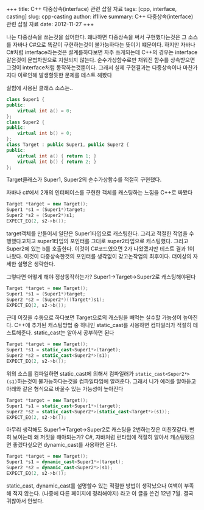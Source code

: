 +++
title: C++ 다중상속(interface) 관련 삽질 자료
tags: [cpp, interface, casting]
slug: cpp-casting
author: if1live
summary: C++ 다중상속(interface) 관련 삽질 자료
date: 2012-11-27
+++

나는 다중상속을 쓰는것을 싫어한다. 왜냐하면 다중상속을 써서 구현했다는것은 그 소스를 자바나 C#으로 똑같이 구현하는것이 불가능하다는 뜻이기 떄문이다. 
하지만 자바나 C#처럼 interface라는것은 설계를하다보면 자주 쓰게되는데 C++의 경우는 interface같은것이 문법차원으로 지원되지 않는다. 순수가상함수로만 채워진 함수를 상속받으면 그것이 interface처럼 동작하는것뿐이다. 그래서 실제 구현결과는 다중상속이나 마찬가지다
이로인해 발생할듯한 문제를 테스트 해봤다

실험에 사용된 클래스 소스는..
```cpp
class Super1 {
public:
    virtual int a() = 0;
};
class Super2 {
public:
    virtual int b() = 0;
};
class Target : public Super1, public Super2 {
public:
    virtual int a() { return 1; }
    virtual int b() { return 2; }
};
```

Target클래스가 Super1, Super2의 순수가상함수를 적절히 구현했다.

자바나 c#에서 2개의 인터페이스를 구현한 객체를 캐스팅하는 느낌을 C++로 짜봤다
```cpp
Target *target = new Target();
Super1 *s1 = (Super1*)target;
Super2 *s2 = (Super2*)s1;
EXPECT_EQ(2, s2->b());
```
target객체를 만들어서 일단은 Super1타입으로 캐스팅한다. 그리고 적절한 작업을 수행했다고치고 super1타입의 포인터를 그대로 super2타입으로 캐스팅했다. 그리고 Super2에 있는 b를 호출한다. 이것이 C#코드였으면 2가 나왔겠지만 테스트 결과 1이 나왔다. 이것이 다중상속한것의 포인터를 생각없이 갖고논작업의 최후이다. 더이상의 자세한 설명은 생략한다.

그렇다면 어떻게 해야 정상동작하는가? Super1->Target->Super2로 캐스팅해야된다
```cpp
Target *target = new Target();
Super1 *s1 = (Super1*)target;
Super2 *s2 = (Super2*)((Target*)s1);
EXPECT_EQ(2, s2->b());
```

근데 이짓을 수동으로 하다보면 Target으로의 캐스팅을 빼먹는 실수할 가능성이 높아진다. C++에 추가된 캐스팅방법 중 하나인 static_cast를 사용하면 컴파일러가 적절히 테스트해준다. static_cast는 알아서 공부하면 된다
```cpp
Target *target = new Target();
Super1 *s1 = static_cast<Super1*>(target);
Super2 *s2 = static_cast<Super2*>(s1);
EXPECT_EQ(2, s2->b());
```
위의 소스를 컴파일하면 static_cast에 의해서 컴파일러가 ```static_cast<Super2*>(s1)```하는것이 불가능하다는것을 컴파일타임에 알려준다. 그래서 니가 에러를 알아듣고 아래와 같은 형식으로 바꿀수 있는 가능성이 높아진다

```cpp
Target *target = new Target();
Super1 *s1 = static_cast<Super1*>(target);
Super2 *s2 = static_cast<Super2*>(static_cast<Target*>(s1));
EXPECT_EQ(2, s2->b());
```

아무리 생각해도 Super1->Target->Super2로 캐스팅을 2번하는짓은 미친짓같다. 뻔히 보이는데 왜 저짓을 해야되는가? C#, 자바처럼 런타임에 적절히 알아서 캐스팅됐으면 좋겠다싶으면 dynamic_cast를 사용하면 된다.
```cpp
Target *target = new Target();
Super1 *s1 = dynamic_cast<Super1*>(target);
Super2 *s2 = dynamic_cast<Super2*>(s1);
EXPECT_EQ(2, s2->b());
```

static_cast, dynamic_cast를 설명할수 있는 적절한 방법이 생각났으나 여백이 부족해 적지 않는다. (나중에 다른 페이지에 정리해야지)
라고 이 글을 쓴건 12년 7월. 결국 귀찮아서 안썼다.
